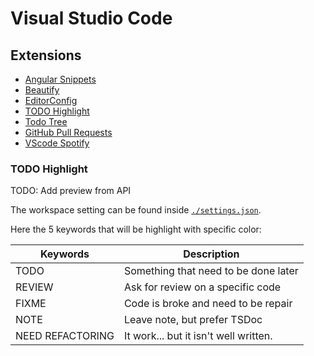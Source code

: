 # Visual Studio Code

## Extensions

- [Angular Snippets](https://marketplace.visualstudio.com/items?itemName=Mikael.Angular-BeastCode)
- [Beautify](https://marketplace.visualstudio.com/items?itemName=michelemelluso.code-beautifier)
- [EditorConfig](https://marketplace.visualstudio.com/items?itemName=EditorConfig.EditorConfig)
- [TODO Highlight](https://marketplace.visualstudio.com/items?itemName=wayou.vscode-todo-highlight)
- [Todo Tree](https://marketplace.visualstudio.com/items?itemName=Gruntfuggly.todo-tree)
- [GitHub Pull Requests](https://marketplace.visualstudio.com/items?itemName=GitHub.vscode-pull-request-github)
- [VScode Spotify](https://marketplace.visualstudio.com/items?itemName=shyykoserhiy.vscode-spotify)

### TODO Highlight

TODO: Add preview from API

The workspace setting can be found inside [`./settings.json`](./settings.json).

Here the 5 keywords that will be highlight with specific color:

| Keywords         | Description                                   |
|------------------|-----------------------------------------------|
| TODO             | Something that need to be done later          |
| REVIEW           | Ask for review on a specific code             |
| FIXME            | Code is broke and need to be repair           |
| NOTE             | Leave note, but prefer TSDoc                  |
| NEED REFACTORING | It work... but it isn't well written.         |

